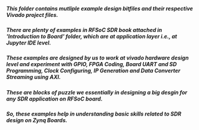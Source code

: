##### This folder contains mutliple example design bitfiles and their respective Vivado project files.
##### There are plenty of examples in RFSoC SDR book attached in 'Introduction to Board' folder, which are at application layer i.e., at Jupyter IDE level.
##### These examples are designed by us to work at vivado hardware design level and experiment with GPIO, FPGA Coding, Board UART and SD Programming, Clock Configuring, IP Generation and Data Converter Streaming using AXI.
##### These are blocks of puzzle we essentially in designing a big desgin for any SDR application on RFSoC board.
##### So, these examples help in understanding basic skills related to SDR design on Zynq Boards.
